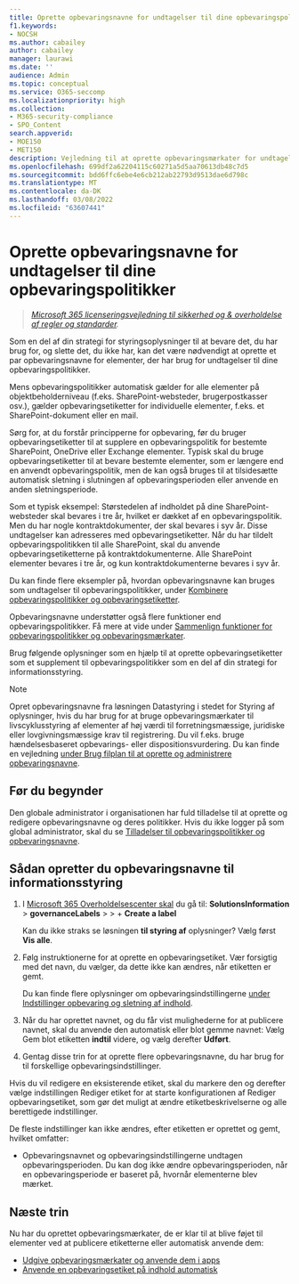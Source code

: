 ```yaml
---
title: Oprette opbevaringsnavne for undtagelser til dine opbevaringspolitikker
f1.keywords:
- NOCSH
ms.author: cabailey
author: cabailey
manager: laurawi
ms.date: ''
audience: Admin
ms.topic: conceptual
ms.service: O365-seccomp
ms.localizationpriority: high
ms.collection:
- M365-security-compliance
- SPO_Content
search.appverid:
- MOE150
- MET150
description: Vejledning til at oprette opbevaringsmærkater for undtagelser til opbevaringspolitikker for styring af oplysninger, så du kan bevare det, du har brug for, og slette det, du ikke har brug for.
ms.openlocfilehash: 699df2a62204115c60271a5d5aa70613db48c7d5
ms.sourcegitcommit: bdd6ffc6ebe4e6cb212ab22793d9513dae6d798c
ms.translationtype: MT
ms.contentlocale: da-DK
ms.lasthandoff: 03/08/2022
ms.locfileid: "63607441"
---
```

# <a name="create-retention-labels-for-exceptions-to-your-retention-policies"></a>Oprette opbevaringsnavne for undtagelser til dine opbevaringspolitikker

>*[Microsoft 365 licenseringsvejledning til sikkerhed og & overholdelse af regler og standarder](/office365/servicedescriptions/microsoft-365-service-descriptions/microsoft-365-tenantlevel-services-licensing-guidance/microsoft-365-security-compliance-licensing-guidance).*

Som en del af din strategi for styringsoplysninger til at bevare det, du har brug for, og slette det, du ikke har, kan det være nødvendigt at oprette et par opbevaringsnavne for elementer, der har brug for undtagelser til dine opbevaringspolitikker. 

Mens opbevaringspolitikker automatisk gælder for alle elementer på objektbeholderniveau (f.eks. SharePoint-websteder, brugerpostkasser osv.), gælder opbevaringsetiketter for individuelle elementer, f.eks. et SharePoint-dokument eller en mail.

Sørg for, at du [](retention.md#the-principles-of-retention-or-what-takes-precedence) forstår principperne for opbevaring, før du bruger opbevaringsetiketter til at supplere en opbevaringspolitik for bestemte SharePoint, OneDrive eller Exchange elementer. Typisk skal du bruge opbevaringsetiketter til at bevare bestemte elementer, som er længere end en anvendt opbevaringspolitik, men de kan også bruges til at tilsidesætte automatisk sletning i slutningen af opbevaringsperioden eller anvende en anden sletningsperiode.

Som et typisk eksempel: Størstedelen af indholdet på dine SharePoint-websteder skal bevares i tre år, hvilket er dækket af en opbevaringspolitik. Men du har nogle kontraktdokumenter, der skal bevares i syv år. Disse undtagelser kan adresseres med opbevaringsetiketter. Når du har tildelt opbevaringspolitikken til alle SharePoint, skal du anvende opbevaringsetiketterne på kontraktdokumenterne. Alle SharePoint elementer bevares i tre år, og kun kontraktdokumenterne bevares i syv år.

Du kan finde flere eksempler på, hvordan opbevaringsnavne kan bruges som undtagelser til opbevaringspolitikker, under [Kombinere opbevaringspolitikker og opbevaringsetiketter](retention.md#combining-retention-policies-and-retention-labels).

Opbevaringsnavne understøtter også flere funktioner end opbevaringspolitikker. Få mere at vide under [Sammenlign funktioner for opbevaringspolitikker og opbevaringsmærkater](retention.md#compare-capabilities-for-retention-policies-and-retention-labels).

Brug følgende oplysninger som en hjælp til at oprette opbevaringsetiketter som et supplement til opbevaringspolitikker som en del af din strategi for informationsstyring.

> [!NOTE]
> Opret opbevaringsnavne fra  løsningen Datastyring i stedet  for Styring af oplysninger, hvis du har brug for at bruge opbevaringsmærkater til livscyklusstyring af elementer af høj værdi til forretningsmæssige, juridiske eller lovgivningsmæssige krav til registrering. Du vil f.eks. bruge hændelsesbaseret opbevarings- eller dispositionsvurdering. Du kan finde en vejledning [under Brug filplan til at oprette og administrere opbevaringsnavne](file-plan-manager.md).

## <a name="before-you-begin"></a>Før du begynder

Den globale administrator i organisationen har fuld tilladelse til at oprette og redigere opbevaringsnavne og deres politikker. Hvis du ikke logger på som global administrator, skal du se [Tilladelser til opbevaringspolitikker og opbevaringsnavne](get-started-with-information-governance.md#permissions-for-retention-policies-and-retention-labels).

## <a name="how-to-create-retention-labels-for-information-governance"></a>Sådan opretter du opbevaringsnavne til informationsstyring

1. I [Microsoft 365 Overholdelsescenter skal](https://compliance.microsoft.com/) du gå til: **SolutionsInformation** >  **governanceLabels** >  > + **Create a label**
    
    Kan du ikke straks se løsningen **til styring af** oplysninger? Vælg først **Vis alle**. 

2. Følg instruktionerne for at oprette en opbevaringsetiket. Vær forsigtig med det navn, du vælger, da dette ikke kan ændres, når etiketten er gemt.
    
    Du kan finde flere oplysninger om opbevaringsindstillingerne [under Indstillinger opbevaring og sletning af indhold](retention-settings.md#settings-for-retaining-and-deleting-content).

3. Når du har oprettet navnet, og du får vist mulighederne for at publicere navnet, skal du anvende den automatisk eller blot gemme navnet: Vælg Gem blot etiketten **indtil** videre, og vælg derefter **Udført**.

4. Gentag disse trin for at oprette flere opbevaringsnavne, du har brug for til forskellige opbevaringsindstillinger.

Hvis du vil redigere en eksisterende etiket, skal du markere den og  derefter vælge indstillingen Rediger etiket for at starte konfigurationen af Rediger opbevaringsetiket, som gør det muligt at ændre etiketbeskrivelserne og alle berettigede indstillinger.

De fleste indstillinger kan ikke ændres, efter etiketten er oprettet og gemt, hvilket omfatter:
- Opbevaringsnavnet og opbevaringsindstillingerne undtagen opbevaringsperioden. Du kan dog ikke ændre opbevaringsperioden, når en opbevaringsperiode er baseret på, hvornår elementerne blev mærket.

## <a name="next-steps"></a>Næste trin

Nu har du oprettet opbevaringsmærkater, de er klar til at blive føjet til elementer ved at publicere etiketterne eller automatisk anvende dem:
- [Udgive opbevaringsmærkater og anvende dem i apps](create-apply-retention-labels.md)
- [Anvende en opbevaringsetiket på indhold automatisk](apply-retention-labels-automatically.md)